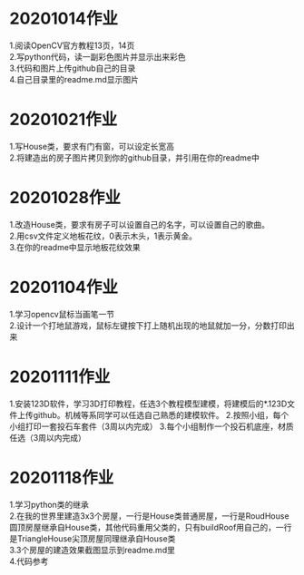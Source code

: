 # 20201014作业
1.阅读OpenCV官方教程13页，14页  
2.写python代码，读一副彩色图片并显示出来彩色  
3.代码和图片上传github自己的目录  
4.自己目录里的readme.md显示图片  

# 20201021作业
1.写House类，要求有门有窗，可以设定长宽高  
2.将建造出的房子图片拷贝到你的github目录，并引用在你的readme中  


# 20201028作业
1.改造House类，要求有房子可以设置自己的名字，可以设置自己的歌曲。    
2.用csv文件定义地板花纹，0表示木头，1表示黄金。    
3.在你的readme中显示地板花纹效果  

# 20201104作业
1.学习opencv鼠标当画笔一节  
2.设计一个打地鼠游戏，鼠标左键按下打上随机出现的地鼠就加一分，分数打印出来

# 20201111作业
1.安装123D软件，学习3D打印教程，任选3个教程模型建模，将建模后的*.123D文件上传github。机械等系同学可以任选自己熟悉的建模软件。
2.按照小组，每个小组打印一套投石车套件（3周以内完成）
3.每个小组制作一个投石机底座，材质任选（3周以内完成）

# 20201118作业
1.学习python类的继承  
2.在我的世界里建造3x3个房屋，一行是House类普通房屋，一行是RoudHouse圆顶房屋继承自House类，其他代码重用父类的，只有buildRoof用自己的，一行是TriangleHouse尖顶房屋同理继承自House类    
3.3个房屋的建造效果截图显示到readme.md里  
4.代码参考  


